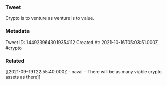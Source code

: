 ### Tweet
Crypto is to venture as venture is to value.

### Metadata
Tweet ID: 1449239643019354112
Created At: 2021-10-16T05:03:51.000Z
#crypto

### Related
[[2021-09-19T22:55:40.000Z - naval - There will be as many viable crypto assets as there]]

